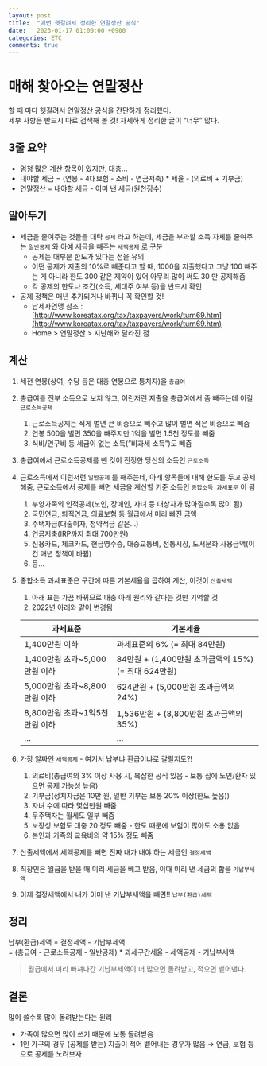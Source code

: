 ```yaml
---
layout: post
title:  "매번 헷갈려서 정리한 연말정산 공식"
date:   2023-01-17 01:00:00 +0900
categories: ETC
comments: true
---
```


# 매해 찾아오는 연말정산

할 때 마다 헷갈려서 연말정산 공식을 간단하게 정리했다.  
세부 사항은 반드시 따로 검색해 볼 것! 자세하게 정리한 글이 “너무” 많다.

## 3줄 요약
- 엄청 많은 계산 항목이 있지만, 대충...
- 내야할 세금 = (연봉 - 4대보험 - 소비 - 연금저축) * 세율 - (의료비 + 기부금) 
- 연말정산 = 내야할 세금 - 이미 낸 세금(원천징수)

## 알아두기

- 세금을 줄여주는 것들을 대략 `공제` 라고 하는데, 세금을 부과할 소득 자체를 줄여주는 `일반공제` 와 아예 세금을 빼주는 `세액공제` 로 구분
    - 공제는 대부분 한도가 있다는 점을 유의
    - 어떤 공제가 지출의 10%로 빼준다고 할 때, 1000을 지출했다고 그냥 100 빼주는 게 아니라 한도 300 같은 제약이 있어 아무리 많이 써도 30 만 공제해줌
    - 각 공제의 한도나 조건(소득, 세대주 여부 등)을 반드시 확인
- 공제 정책은 매년 추가되거나 바뀌니 꼭 확인할 것!
    - 납세자연맹 참조 : [http://www.koreatax.org/tax/taxpayers/work/turn69.htm](http://www.koreatax.org/tax/taxpayers/work/turn69.htm)
    - Home > 연말정산 > 지난해와 달라진 점

## 계산

1. 세전 연봉(상여, 수당 등은 대충 연봉으로 퉁치자)을 `총급여`
2. 총급여를 전부 소득으로 보지 않고, 이런저런 지출을 총급여에서 좀 빼주는데 이걸 `근로소득공제`
    1. 근로소득공제는 적게 벌면 큰 비중으로 빼주고 많이 벌면 적은 비중으로 빼줌
    2. 연봉 500을 벌면 350을 빼주지만 1억을 벌면 1.5천 정도를 빼줌
    3. 식비/연구비 등 세금이 없는 소득(”비과세 소득”)도 빼줌
3. 총급여에서 근로소득공제를 뺀 것이 진정한 당신의 소득인 `근로소득` 
4. 근로소득에서 이런저런 `일반공제` 를 해주는데, 아래 항목들에 대해 한도를 두고 공제해줌, 근로소득에서 공제를 빼면 세금을 계산할 기준 소득인 `종합소득 과세표준` 이 됨
    1. 부양가족의 인적공제(노인, 장애인, 자녀 등 대상자가 많아질수록 많이 됨)
    2. 국민연금, 퇴직연금, 의료보험 등 월급에서 미리 빠진 금액
    3. 주택자금(대출이자, 청약적금 같은…)
    4. 연금저축(IRP까지 최대 700만원)
    5. 신용카드, 체크카드, 현금영수증, 대중교통비, 전통시장, 도서문화 사용금액(이건 매년 정책이 바뀜)
    6. 등…
5. 종합소득 과세표준은 구간에 따른 기본세율을 곱하여 계산, 이것이 `산출세액`
    1. 아래 표는 가끔 바뀌므로 대충 아래 원리와 같다는 것만 기억할 것
    2. 2022년 아래와 같이 변경됨
    
    | 과세표준 | 기본세율 |
    | --- | --- |
    | 1,400만원 이하 | 과세표준의 6% (= 최대 84만원) |
    | 1,400만원 초과~5,000만원 이하 | 84만원 + (1,400만원 초과금액의 15%)  (= 최대 624만원) |
    | 5,000만원 초과~8,800만원 이하 | 624만원 + (5,000만원 초과금액의 24%) |
    | 8,800만원 초과~1억5천만원 이하 | 1,536만원 + (8,800만원 초과금액의 35%) |
    | …  | … |
6. 가장 알짜인 `세액공제` - 여기서 납부냐 환급이냐로 갈릴지도?!
    1. 의료비(총급여의 3% 이상 사용 시, 복잡한 공식 있음 - 보통 집에 노인/환자 있으면 공제 가능성 높음)
    2. 기부금(정치자금은 10만 원, 일반 기부는 보통 20% 이상(한도 높음))
    3. 자녀 수에 따라 몇십만원 빼줌
    4. 무주택자는 월세도 일부 빼줌
    5. 보장성 보험도 대충 20 정도 빼줌 - 한도 때문에 보험이 많아도 소용 없음
    6. 본인과 가족의 교육비의 약 15% 정도 빼줌
7. 산출세액에서 세액공제를 빼면 진짜 내가 내야 하는 세금인 `결정세액`
8. 직장인은 월급을 받을 때 미리 세금을 빼고 받음, 이때 미리 낸 세금의 합을 `기납부세액`
9. 이제 결정세액에서 내가 이미 낸 기납부세액을 빼면!! `납부(환급)세액`

## 정리

납부(환급)세액 = 결정세액 - 기납부세액  
          = (총급여 - 근로소득공제 - 일반공제) * 과세구간세율 - 세액공제 - 기납부세액


> 월급에서 미리 빠져나간 기납부세액이 더 많으면 돌려받고, 적으면 뱉어낸다.


## 결론

많이 쓸수록 많이 돌려받는다는 원리

- 가족이 많으면 많이 쓰기 때문에 보통 돌려받음
- 1인 가구의 경우 (공제를 받는) 지출이 적어 뱉어내는 경우가 많음 → 연금, 보험 등으로 공제를 노려보자